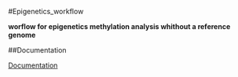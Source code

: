 #Epigenetics_workflow

**worflow for epigenetics methylation analysis whithout a reference genome**

##Documentation

[Documentation](https://github.com/jleluyer/epigenetics_workflow)
